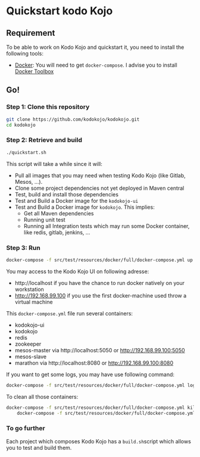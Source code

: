 # Quickstart kodo Kojo

## Requirement

To be able to work on Kodo Kojo and quickstart it, you need to install the following tools:
* [Docker](https://www.docker.com/): You will need to get `docker-compose`. I advise you to install [Docker Toolbox](https://www.docker.com/products/docker-toolbox)

## Go!

### Step 1: Clone this repository
```bash
git clone https://github.com/kodokojo/kodokojo.git
cd kodokojo
```

### Step 2: Retrieve and build
```bash
./quickstart.sh
```

This script will take a while since it will:
* Pull all images that you may need when testing Kodo Kojo (like Gitlab, Mesos, ...).
* Clone some project dependencies not yet deployed in Maven central
* Test, build and install those dependencies
* Test and Build a Docker image for the `kodokojo-ui`
* Test and Build a Docker image for `kodokojo`. This implies:
  * Get all Maven dependencies
  * Running unit test
  * Running all Integration tests which may run some Docker container, like redis, gitlab, jenkins, ...


### Step 3: Run
```bash
docker-compose -f src/test/resources/docker/full/docker-compose.yml up -d
```

You may access to the Kodo Kojo UI on following adresse:
 * http://localhost if you have the chance to run docker natively on your workstation
 * http://192.168.99.100 if you use the first docker-machine used throw a virtual machine

This `docker-compose.yml` file run several containers:
  * kodokojo-ui
  * kodokojo
  * redis
  * zookeeper
  * mesos-master via http://localhost:5050 or http://192.168.99.100:5050
  * mesos-slave
  * marathon via http://localhost:8080 or http://192.168.99.100:8080
  
If you want to get some logs, you may have use following command:

```bash
docker-compose -f src/test/resources/docker/full/docker-compose.yml logs kodokojo     
```

To clean all those containers:
```bash
docker-compose -f src/test/resources/docker/full/docker-compose.yml kill && \
    docker-compose -f src/test/resources/docker/full/docker-compose.yml rm --force
```

### To go further
Each project which composes Kodo Kojo has a `build.sh`script which allows you to test and build them.
